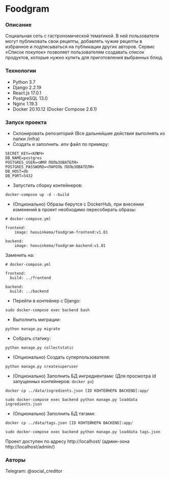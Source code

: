 # Foodgram
### Описание
Социальная сеть с гастрономической тематикой. В ней пользователи могут публиковать свои рецепты, добавлять чужие рецепты в избранное и подписываться на публикации других авторов. Сервис «Список покупок» позволяет пользователям создавать список продуктов, которые нужно купить для приготовления выбранных блюд.
### Технологии
- Python 3.7
- Django 2.2.19
- React.js 17.0.1
- PostgreSQL 13.0
- Nginx 1.19.3
- Docker 20.10.12 (Docker Compose 2.6.1)
### Запуск проекта
- Склонировать репозиторий
(Все дальнейшие действия выполнять из папки /infra)
- Создать и заполнить .env файл по примеру:
```
SECRET_KEY=<КЛЮЧ>
DB_NAME=postgres
POSTGRES_USER=<ИМЯ ПОЛЬЗОВАТЕЛЯ>
POSTGRES_PASSWORD=<ПАРОЛЬ ПОЛЬЗОВАТЕЛЯ>
DB_HOST=db
DB_PORT=5432
```
- Запустить сборку контейнеров:
```
docker-compose up -d --build
```
- (Опционально) Образы берутся с DockerHub, при внесении изменений в проект необходимо пересобирать образы:
```
# docker-compose.yml

frontend:
    image: hoouinkema/foodgram-frontend:v1.01

backend:
    image: hoouinkema/foodgram-backend:v1.01
```
Заменить на:
```
# docker-compose.yml

frontend:
  build: ../frontend

backend:
  build: ../backend
```
- Перейти в контейнер с Django:
```
sudo docker-compose exec backend bash
```
- Выполнить миграции:
```
python manage.py migrate
```
- Собрать статику:
```
python manage.py collectstatic
```
- (Опционально) Создать суперпользователя:
```
python manage.py createsuperuser
```
- (Опционально) Заполнить БД ингредиентами:
(Для просмотра id запущенных контейнеров: ```docker ps```)
```
docker cp ../data/ingredients.json [ID КОНТЕЙНЕРА BACKEND]:app/
```
```
sudo docker-compose exec backend python manage.py loaddata ingredients.json
```
- (Опционально) Заполнить БД тэгами:
```
docker cp ../data/tags.json [ID КОНТЕЙНЕРА BACKEND]:app/
```
```
sudo docker-compose exec backend python manage.py loaddata tags.json
```
Проект доступен по адресу http://localhost/ (админ-зона http://localhost/admin/)
### Авторы
Telegram: @social_creditor
